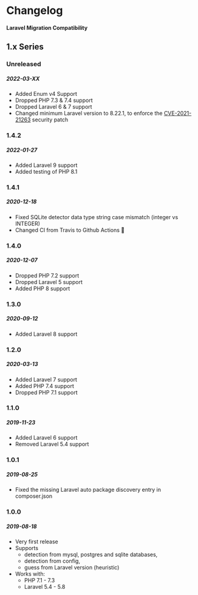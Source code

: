 # Changelog
#### Laravel Migration Compatibility

## 1.x Series

### Unreleased
##### 2022-03-XX

- Added Enum v4 Support
- Dropped PHP 7.3 & 7.4 support
- Dropped Laravel 6 & 7 support
- Changed minimum Laravel version to 8.22.1, to enforce the [CVE-2021-21263](https://blog.laravel.com/security-laravel-62011-7302-8221-released) security patch

### 1.4.2
##### 2022-01-27

- Added Laravel 9 support
- Added testing of PHP 8.1

### 1.4.1
##### 2020-12-18

- Fixed SQLite detector data type string case mismatch (integer vs INTEGER)
- Changed CI from Travis to Github Actions 🥺

### 1.4.0
##### 2020-12-07

- Dropped PHP 7.2 support
- Dropped Laravel 5 support
- Added PHP 8 support

### 1.3.0
##### 2020-09-12

- Added Laravel 8 support

### 1.2.0
##### 2020-03-13

- Added Laravel 7 support
- Added PHP 7.4 support
- Dropped PHP 7.1 support

### 1.1.0
##### 2019-11-23

- Added Laravel 6 support
- Removed Laravel 5.4 support

### 1.0.1
##### 2019-08-25

- Fixed the missing Laravel auto package discovery entry in composer.json

### 1.0.0
##### 2019-08-18

- Very first release
- Supports
  - detection from mysql, postgres and sqlite databases,
  - detection from config,
  - guess from Laravel version (heuristic)
- Works with:
  - PHP 7.1 - 7.3
  - Laravel 5.4 - 5.8
